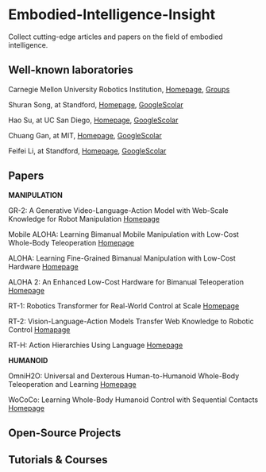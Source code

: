 # Embodied-Intelligence-Insight
Collect cutting-edge articles and papers on the field of embodied intelligence.

## Well-known laboratories
Carnegie Mellon University Robotics Institution, [Homepage](https://www.ri.cmu.edu/ri-education/), [Groups](https://www.ri.cmu.edu/research/labs-groups/)

Shuran Song, at Standford, [Homepage](https://shurans.github.io/), [GoogleScolar](https://scholar.google.com/citations?hl=zh-CN&user=5031vK4AAAAJ)

Hao Su, at UC San Diego, [Homepage](https://cseweb.ucsd.edu/~haosu/), [GoogleScolar](https://scholar.google.com/citations?hl=zh-CN&user=1P8Zu04AAAAJ)
	
Chuang Gan, at MIT, [Homepage](https://people.csail.mit.edu/ganchuang/), [GoogleScolar](https://scholar.google.com/citations?user=PTeSCbIAAAAJ&hl=en)

Feifei Li, at Standford, [Homepage](https://profiles.stanford.edu/fei-fei-li), [GoogleScolar](https://scholar.google.com/citations?hl=zh-CN&user=rDfyQnIAAAAJ)


## Papers
**MANIPULATION**

GR-2: A Generative Video-Language-Action Model with Web-Scale Knowledge for Robot Manipulation  [Homepage](https://gr2-manipulation.github.io/)

Mobile ALOHA: Learning Bimanual Mobile Manipulation with Low-Cost Whole-Body Teleoperation  [Homepage](https://arxiv.org/abs/2401.02117)

ALOHA: Learning Fine-Grained Bimanual Manipulation with Low-Cost Hardware  [Homepage](https://arxiv.org/abs/2304.13705)

ALOHA 2: An Enhanced Low-Cost Hardware for Bimanual Teleoperation  [Homepage](https://arxiv.org/abs/2405.02292)

RT-1: Robotics Transformer for Real-World Control at Scale  [Homepage](https://arxiv.org/abs/2212.06817)

RT-2: Vision-Language-Action Models Transfer Web Knowledge to Robotic Control  [Homapage](https://arxiv.org/abs/2307.15818) 

RT-H: Action Hierarchies Using Language [Homepage](https://arxiv.org/abs/2403.01823)

**HUMANOID**

OmniH2O: Universal and Dexterous Human-to-Humanoid Whole-Body Teleoperation and Learning  [Homepage](https://arxiv.org/abs/2406.08858)

WoCoCo: Learning Whole-Body Humanoid Control with Sequential Contacts  [Homepage](https://arxiv.org/abs/2406.06005)
## Open-Source Projects

## Tutorials & Courses 
